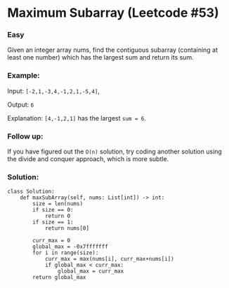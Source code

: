 Maximum Subarray (Leetcode #53)
===============================
### Easy
Given an integer array nums, find the contiguous subarray (containing at least
one number) which has the largest sum and return its sum.

### Example:
Input: `[-2,1,-3,4,-1,2,1,-5,4]`,

Output: `6`

Explanation: `[4,-1,2,1]` has the largest `sum = 6`.

### Follow up:
If you have figured out the `O(n)` solution, try coding another solution using
the divide and conquer approach, which is more subtle.


### Solution:

```
class Solution:
    def maxSubArray(self, nums: List[int]) -> int:
        size = len(nums)
        if size == 0:
            return 0
        if size == 1:
            return nums[0]

        curr_max = 0
        global_max = -0x7fffffff
        for i in range(size):
            curr_max = max(nums[i], curr_max+nums[i])
            if global_max < curr_max:
                global_max = curr_max
        return global_max
```

